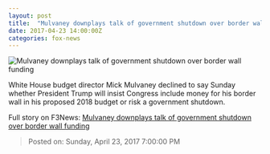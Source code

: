 ```yaml
---
layout: post
title:  "Mulvaney downplays talk of government shutdown over border wall funding"
date: 2017-04-23 14:00:00Z
categories: fox-news
---
```


![Mulvaney downplays talk of government shutdown over border wall funding](http://a57.foxnews.com/media2.foxnews.com/BrightCove/694940094001/2017/04/23/876/493/694940094001_5408356246001_5408351696001-vs.jpg?ve=1&tl=1)

White House budget director Mick Mulvaney declined to say Sunday whether President Trump will insist Congress include money for his border wall in his proposed 2018 budget or risk a government shutdown.


Full story on F3News: [Mulvaney downplays talk of government shutdown over border wall funding](http://www.f3nws.com/n/VTW3tD)

> Posted on: Sunday, April 23, 2017 7:00:00 PM

